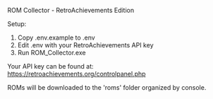 ROM Collector - RetroAchievements Edition

Setup:
1. Copy .env.example to .env
2. Edit .env with your RetroAchievements API key
3. Run ROM_Collector.exe

Your API key can be found at:
https://retroachievements.org/controlpanel.php

ROMs will be downloaded to the 'roms' folder organized by console.
